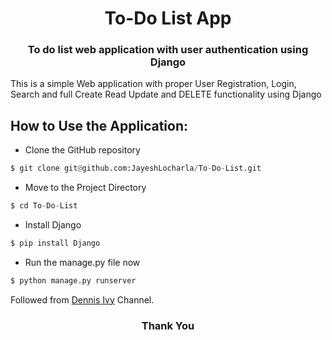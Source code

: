 <h1 align="center"> To-Do List App </h1>
<h3 align="center"> To do list web application with user authentication using Django </h3>

This is a simple Web application with proper User Registration, Login, Search and full Create Read Update and DELETE functionality using Django 

## How to Use the Application:
- Clone the GitHub repository
```python
$ git clone git@github.com:JayeshLocharla/To-Do-List.git
```

- Move to the Project Directory
```python
$ cd To-Do-List
```

- Install Django
```python
$ pip install Django
```

- Run the manage.py file now
```python
$ python manage.py runserver
```

Followed from <a href="https://youtu.be/llbtoQTt4qw" target="_blank">Dennis Ivy</a> Channel.
<h3 align="center"> Thank You </h3>
